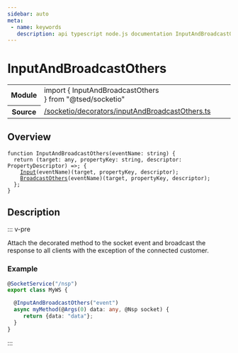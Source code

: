 ```yaml
---
sidebar: auto
meta:
 - name: keywords
   description: api typescript node.js documentation InputAndBroadcastOthers decorator
---
```

# InputAndBroadcastOthers <Badge text="Decorator" type="decorator"/>
<!-- Summary -->
<section class="symbol-info"><table class="is-full-width"><tbody><tr><th>Module</th><td><div class="lang-typescript"><span class="token keyword">import</span> { InputAndBroadcastOthers }&nbsp;<span class="token keyword">from</span>&nbsp;<span class="token string">"@tsed/socketio"</span></div></td></tr><tr><th>Source</th><td><a href="https://github.com/Romakita/ts-express-decorators/blob/v4.30.1/src//socketio/decorators/inputAndBroadcastOthers.ts#L0-L0">/socketio/decorators/inputAndBroadcastOthers.ts</a></td></tr></tbody></table></section>

<!-- Overview -->
## Overview


<pre><code class="typescript-lang ">function <span class="token function">InputAndBroadcastOthers</span><span class="token punctuation">(</span>eventName<span class="token punctuation">:</span> <span class="token keyword">string</span><span class="token punctuation">)</span> <span class="token punctuation">{</span>
  return <span class="token punctuation">(</span>target<span class="token punctuation">:</span> <span class="token keyword">any</span><span class="token punctuation">,</span> propertyKey<span class="token punctuation">:</span> <span class="token keyword">string</span><span class="token punctuation">,</span> descriptor<span class="token punctuation">:</span> PropertyDescriptor<span class="token punctuation">)</span> =&gt<span class="token punctuation">;</span> <span class="token punctuation">{</span>
    <span class="token function"><a href="/api/socketio/decorators/Input.html"><span class="token">Input</span></a></span><span class="token punctuation">(</span>eventName<span class="token punctuation">)</span><span class="token punctuation">(</span>target<span class="token punctuation">,</span> propertyKey<span class="token punctuation">,</span> descriptor<span class="token punctuation">)</span><span class="token punctuation">;</span>
    <span class="token function"><a href="/api/socketio/decorators/BroadcastOthers.html"><span class="token">BroadcastOthers</span></a></span><span class="token punctuation">(</span>eventName<span class="token punctuation">)</span><span class="token punctuation">(</span>target<span class="token punctuation">,</span> propertyKey<span class="token punctuation">,</span> descriptor<span class="token punctuation">)</span><span class="token punctuation">;</span>
  <span class="token punctuation">}</span><span class="token punctuation">;</span>
<span class="token punctuation">}</span>
</code></pre>



<!-- Description -->
## Description

::: v-pre

Attach the decorated method to the socket event and broadcast the response to all clients with the exception of the connected customer.

### Example

```typescript
@SocketService("/nsp")
export class MyWS {

  @InputAndBroadcastOthers("event")
  async myMethod(@Args(0) data: any, @Nsp socket) {
     return {data: "data"};
  }
}
```


:::